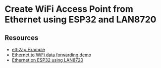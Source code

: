 # Create WiFi Access Point from Ethernet using ESP32 and LAN8720

## Resources

- [eth2ap Example](https://github.com/espressif/esp-idf/tree/release/v5.0/examples/ethernet/eth2ap)
- [Ethernet to WiFi data forwarding demo](https://github.com/espressif/esp-iot-solution/tree/release/v1.1/examples/eth2wifi)
- [Ethernet on ESP32 using LAN8720](https://sautter.com/blog/ethernet-on-esp32-using-lan8720/)
